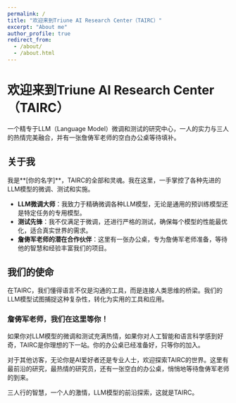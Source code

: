 ```yaml
---
permalink: /
title: "欢迎来到Triune AI Research Center（TAIRC）"
excerpt: "About me"
author_profile: true
redirect_from: 
  - /about/
  - /about.html
---
```


# 欢迎来到Triune AI Research Center（TAIRC）

一个精专于LLM（Language Model）微调和测试的研究中心，一人的实力与三人的热情完美融合，并有一张詹俦军老师的空白办公桌等待填补。

## 关于我

我是**[你的名字]**，TAIRC的全部和灵魂。我在这里，一手掌控了各种先进的LLM模型的微调、测试和实施。

- **LLM微调大师**：我致力于精确微调各种LLM模型，无论是通用的预训练模型还是特定任务的专用模型。
- **测试先锋**：我不仅满足于微调，还进行严格的测试，确保每个模型的性能最优化，适合真实世界的需求。
- **詹俦军老师的潜在合作伙伴**：这里有一张办公桌，专为詹俦军老师准备，等待他的智慧和经验丰富我们的项目。

## 我们的使命

在TAIRC，我们懂得语言不仅是沟通的工具，而是连接人类思维的桥梁。我们的LLM模型试图捕捉这种复杂性，转化为实用的工具和应用。

### 詹俦军老师，我们在这里等你！

如果你对LLM模型的微调和测试充满热情，如果你对人工智能和语言科学感到好奇，TAIRC是你理想的下一站。你的办公桌已经准备好，只等你的加入。

对于其他访客，无论你是AI爱好者还是专业人士，欢迎探索TAIRC的世界。这里有最前沿的研究，最热情的研究员，还有一张空白的办公桌，悄悄地等待詹俦军老师的到来。

三人行的智慧，一个人的激情，LLM模型的前沿探索，这就是TAIRC。
